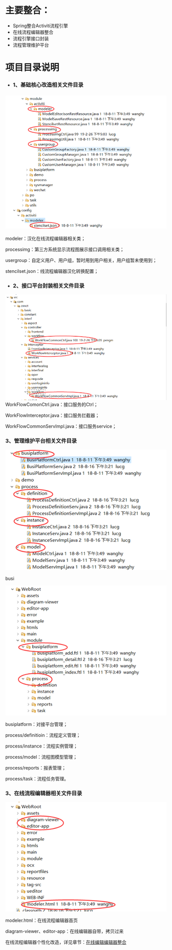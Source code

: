 # 主要整合：

* Spring整合Activiti流程引擎
* 在线流程编辑器整合
* 流程引擎接口封装
* 流程管理维护平台

# 项目目录说明

* ### 1、基础核心改造相关文件目录

### ![](/assets/activiti_dir_07.png)

modeler：汉化在线流程编辑器相关类；

processimg：第三方系统显示流程图展示接口调用相关类；

usergroup：自定义用户、用户组，暂时用到用户相关，用户组暂未使用到；

stencilset.json：线流程编辑器汉化转换配置；

* ### 2、接口平台封装相关文件目录

![](/assets/activiti_dir_01.png)WorkFlowComonCtrl.java：接口服务的Ctrl；

WorkFlowInterceptor.java：接口服务拦截器；

WorkFlowCommonServImpl.java：接口服务service；

### 3、管理维护平台相关文件目录

![](/assets/activiti_dir_02.png)

busi

![](/assets/activiti_dir_03.png)

busiplatform：对接平台管理；

process/definitioin：流程定义管理；

process/instance：流程实例管理；

process/model：流程图模型管理；

process/reports：报表管理；

process/task：流程任务管理。

### 3、在线流程编辑器相关文件目录

![](/assets/activiti_dir_08.png)

modeler.html：在线流程编辑器首页

diagram-viewer、editor-app：在线编辑器自带，拷贝过来

在线流程编辑器个性化改造，详见章节：[在线编辑编辑器整合](/gong-zuo-liu-yun-ping-tai/zhu-yao-pei-zhi-shuo-ming/activitizai-xian-bian-ji-qi.md)

